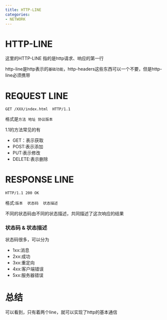```yaml
---
title: HTTP-LINE
categories:
- NETWORK
---
```


# HTTP-LINE

这里的HTTP-LINE 指的是http请求、响应的第一行

http-line是http表示的`基础功能`，http-headers这些东西可以一个不要，但是http-line必须携带

# REQUEST LINE
```
GET /XXX/index.html  HTTP/1.1
```
格式是`方法 地址 协议版本`

1.1的方法常见的有

- GET：表示获取
- POST:表示添加
- PUT:表示修改
- DELETE:表示删除


# RESPONSE LINE
```
HTTP/1.1 200 OK
```
格式:`版本  状态码  状态描述`

不同的状态码由不同的状态描述，共同描述了这次响应的结果

### 状态码 & 状态描述

状态码很多，可以分为

- 1xx:消息
- 2xx:成功
- 3xx:重定向
- 4xx:客户端错误
- 5xx:服务器错误

# 总结
可以看到，只有着两个line，就可以实现了http的基本通信


